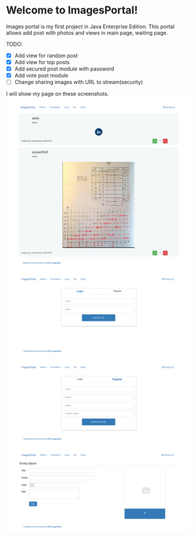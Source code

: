 # Welcome to ImagesPortal!

Images portal is my first project in Java Enterprise Edition.
This portal allows add post with photos and views in main page, waiting page.

TODO:
 - [X] Add view for random post
 - [X] Add view for top posts
 - [X] Add secured post module with password
 - [X] Add vote post module
 - [ ] Change sharing images with URL to stream(security)

I will show my page on these screenshots.
![](https://raw.githubusercontent.com/piolug93/ImagesPortal/master/MainPage.png)
![](https://raw.githubusercontent.com/piolug93/ImagesPortal/master/LoginPage.png)
![](https://raw.githubusercontent.com/piolug93/ImagesPortal/master/RegisterPage.png)![enter image description here](https://raw.githubusercontent.com/piolug93/ImagesPortal/master/AddPostPage.png)

